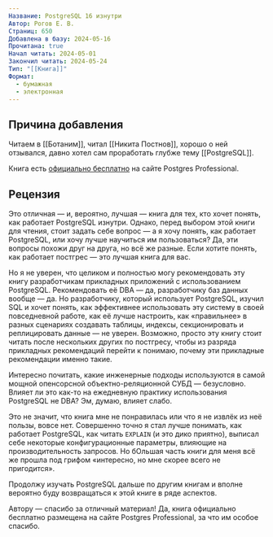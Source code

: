 ```yaml
---
Название: PostgreSQL 16 изнутри
Автор: Рогов Е. В.
Страниц: 650
Добавлена в базу: 2024-05-16
Прочитана: true
Начал читать: 2024-05-01
Закончил читать: 2024-05-24
Тип: "[[Книга]]"
Формат:
  - бумажная
  - электронная
---
```

## Причина добавления

Читаем в [[Ботаним]], читал [[Никита Постнов]], хорошо о ней отзывался, давно хотел сам проработать глубже тему [[PostgreSQL]].

Книга есть [официально бесплатно](https://postgrespro.ru/education/books/internals) на сайте Postgres Professional.

## Рецензия

Это отличная — и, вероятно, лучшая — книга для тех, кто хочет понять, как работает PostgreSQL изнутри. Однако, перед выбором этой книги для чтения, стоит задать себе вопрос — а я хочу понять, как работает PostgreSQL, или хочу лучше научиться им пользоваться? Да, эти вопросы похожи друг на друга, но всё же разные. Если хотите понять, как работает постгрес — это лучшая книга для вас.

Но я не уверен, что целиком и полностью могу рекомендовать эту книгу разработчикам прикладных приложений с использованием PostgreSQL. Рекомендовать её DBA — да, разработчику баз данных вообще — да. Но разработчику, который использует PostgreSQL, изучил SQL и хочет понять, как эффективнее использовать эту систему в своей повседневной работе, как её лучше настроить, как «правильнее» в разных сценариях создавать таблицы, индексы, секционировать и реплицировать данные  — не уверен. Возможно, просто эту книгу стоит читать после нескольких других по постгресу, чтобы из разряда прикладных рекомендаций перейти к понимаю, почему эти прикладные рекомендации именно такие.

Интересно почитать, какие инженерные подходы используются в самой мощной опенсорсной объектно-реляционной СУБД — безусловно. Влияет ли это как-то на ежедневную практику использования PostgreSQL не DBA? Эм, думаю, влияет слабо.

Это не значит, что книга мне не понравилась или что я не извлёк из неё пользы, вовсе нет. Совершенно точно я стал лучше понимать, как работает PostgreSQL, как читать `EXPLAIN` (и это дико приятно), выписал себе некоторые конфигурационные параметры, влияющие на производительность запросов. Но бОльшая часть книги для меня всё же прошла под грифом «интересно, но мне скорее всего не пригодится».

Продолжу изучать PostgreSQL дальше по другим книгам и вполне вероятно буду возвращаться к этой книге в ряде аспектов.

Автору — спасибо за отличный материал! Да, книга официально бесплатно размещена на сайте Postgres Professional, за что им особое спасибо.